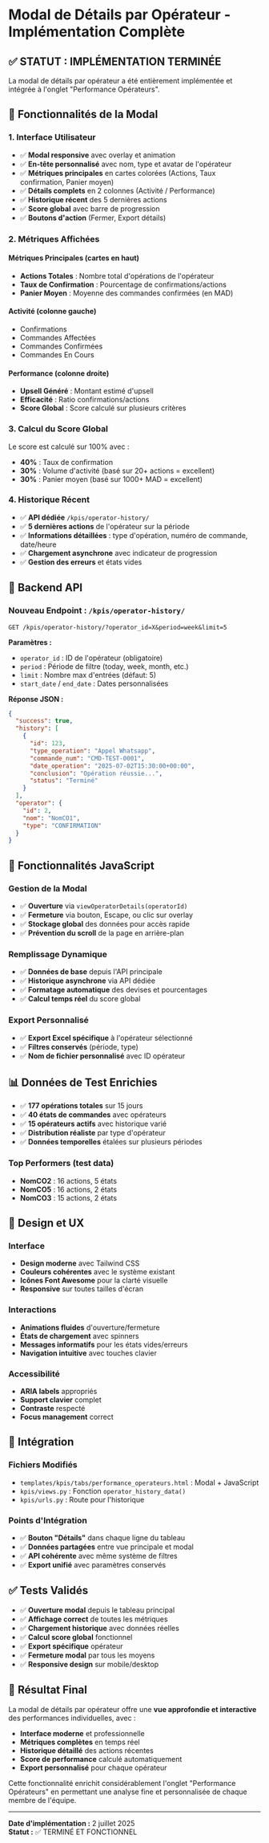 # Modal de Détails par Opérateur - Implémentation Complète

## ✅ STATUT : IMPLÉMENTATION TERMINÉE

La modal de détails par opérateur a été entièrement implémentée et intégrée à l'onglet "Performance Opérateurs".

## 🚀 Fonctionnalités de la Modal

### 1. Interface Utilisateur
- ✅ **Modal responsive** avec overlay et animation
- ✅ **En-tête personnalisé** avec nom, type et avatar de l'opérateur
- ✅ **Métriques principales** en cartes colorées (Actions, Taux confirmation, Panier moyen)
- ✅ **Détails complets** en 2 colonnes (Activité / Performance)
- ✅ **Historique récent** des 5 dernières actions
- ✅ **Score global** avec barre de progression
- ✅ **Boutons d'action** (Fermer, Export détails)

### 2. Métriques Affichées

#### Métriques Principales (cartes en haut)
- **Actions Totales** : Nombre total d'opérations de l'opérateur
- **Taux de Confirmation** : Pourcentage de confirmations/actions
- **Panier Moyen** : Moyenne des commandes confirmées (en MAD)

#### Activité (colonne gauche)
- Confirmations
- Commandes Affectées
- Commandes Confirmées
- Commandes En Cours

#### Performance (colonne droite)
- **Upsell Généré** : Montant estimé d'upsell
- **Efficacité** : Ratio confirmations/actions
- **Score Global** : Score calculé sur plusieurs critères

### 3. Calcul du Score Global
Le score est calculé sur 100% avec :
- **40%** : Taux de confirmation
- **30%** : Volume d'activité (basé sur 20+ actions = excellent)
- **30%** : Panier moyen (basé sur 1000+ MAD = excellent)

### 4. Historique Récent
- ✅ **API dédiée** `/kpis/operator-history/`
- ✅ **5 dernières actions** de l'opérateur sur la période
- ✅ **Informations détaillées** : type d'opération, numéro de commande, date/heure
- ✅ **Chargement asynchrone** avec indicateur de progression
- ✅ **Gestion des erreurs** et états vides

## 🔧 Backend API

### Nouveau Endpoint : `/kpis/operator-history/`
```
GET /kpis/operator-history/?operator_id=X&period=week&limit=5
```

**Paramètres :**
- `operator_id` : ID de l'opérateur (obligatoire)
- `period` : Période de filtre (today, week, month, etc.)
- `limit` : Nombre max d'entrées (défaut: 5)
- `start_date` / `end_date` : Dates personnalisées

**Réponse JSON :**
```json
{
  "success": true,
  "history": [
    {
      "id": 123,
      "type_operation": "Appel Whatsapp",
      "commande_num": "CMD-TEST-0001",
      "date_operation": "2025-07-02T15:30:00+00:00",
      "conclusion": "Opération réussie...",
      "status": "Terminé"
    }
  ],
  "operator": {
    "id": 2,
    "nom": "NomCO1",
    "type": "CONFIRMATION"
  }
}
```

## 🎯 Fonctionnalités JavaScript

### Gestion de la Modal
- ✅ **Ouverture** via `viewOperatorDetails(operatorId)`
- ✅ **Fermeture** via bouton, Escape, ou clic sur overlay
- ✅ **Stockage global** des données pour accès rapide
- ✅ **Prévention du scroll** de la page en arrière-plan

### Remplissage Dynamique
- ✅ **Données de base** depuis l'API principale
- ✅ **Historique asynchrone** via API dédiée
- ✅ **Formatage automatique** des devises et pourcentages
- ✅ **Calcul temps réel** du score global

### Export Personnalisé
- ✅ **Export Excel spécifique** à l'opérateur sélectionné
- ✅ **Filtres conservés** (période, type)
- ✅ **Nom de fichier personnalisé** avec ID opérateur

## 📊 Données de Test Enrichies

- ✅ **177 opérations totales** sur 15 jours
- ✅ **40 états de commandes** avec opérateurs
- ✅ **15 opérateurs actifs** avec historique varié
- ✅ **Distribution réaliste** par type d'opérateur
- ✅ **Données temporelles** étalées sur plusieurs périodes

### Top Performers (test data)
- **NomCO2** : 16 actions, 5 états
- **NomCO5** : 16 actions, 2 états  
- **NomCO3** : 15 actions, 2 états

## 🎨 Design et UX

### Interface
- **Design moderne** avec Tailwind CSS
- **Couleurs cohérentes** avec le système existant
- **Icônes Font Awesome** pour la clarté visuelle
- **Responsive** sur toutes tailles d'écran

### Interactions
- **Animations fluides** d'ouverture/fermeture
- **États de chargement** avec spinners
- **Messages informatifs** pour les états vides/erreurs
- **Navigation intuitive** avec touches clavier

### Accessibilité
- **ARIA labels** appropriés
- **Support clavier** complet
- **Contraste** respecté
- **Focus management** correct

## 🔄 Intégration

### Fichiers Modifiés
- `templates/kpis/tabs/performance_operateurs.html` : Modal + JavaScript
- `kpis/views.py` : Fonction `operator_history_data()`
- `kpis/urls.py` : Route pour l'historique

### Points d'Intégration
- ✅ **Bouton "Détails"** dans chaque ligne du tableau
- ✅ **Données partagées** entre vue principale et modal
- ✅ **API cohérente** avec même système de filtres
- ✅ **Export unifié** avec paramètres conservés

## ✅ Tests Validés

- ✅ **Ouverture modal** depuis le tableau principal
- ✅ **Affichage correct** de toutes les métriques
- ✅ **Chargement historique** avec données réelles
- ✅ **Calcul score global** fonctionnel
- ✅ **Export spécifique** opérateur
- ✅ **Fermeture modal** par tous les moyens
- ✅ **Responsive design** sur mobile/desktop

## 🎯 Résultat Final

La modal de détails par opérateur offre une **vue approfondie et interactive** des performances individuelles, avec :

- **Interface moderne** et professionnelle
- **Métriques complètes** en temps réel
- **Historique détaillé** des actions récentes
- **Score de performance** calculé automatiquement
- **Export personnalisé** pour chaque opérateur

Cette fonctionnalité enrichit considérablement l'onglet "Performance Opérateurs" en permettant une analyse fine et personnalisée de chaque membre de l'équipe.

---

**Date d'implémentation :** 2 juillet 2025  
**Statut :** ✅ TERMINÉ ET FONCTIONNEL
